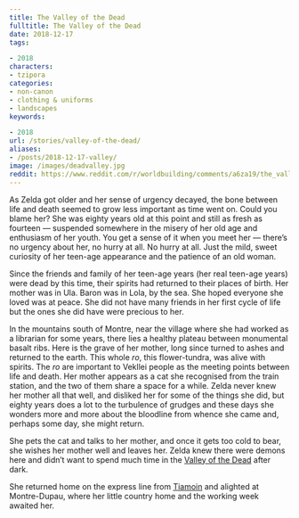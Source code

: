 ```yaml
---
title: The Valley of the Dead
fulltitle: The Valley of the Dead
date: 2018-12-17
tags:

- 2018
characters:
- tzipora
categories:
- non-canon
- clothing & uniforms
- landscapes
keywords:

- 2018
url: /stories/valley-of-the-dead/
aliases:
- /posts/2018-12-17-valley/
image: /images/deadvalley.jpg
reddit: https://www.reddit.com/r/worldbuilding/comments/a6za19/the_valley_of_the_dead/
---
```

As Zelda got older and her sense of urgency decayed, the bone between life and death seemed to grow less important as time went on. Could you blame her? She was eighty years old at this point and still as fresh as fourteen — suspended somewhere in the misery of her old age and enthusiasm of her youth. You get a sense of it when you meet her — there’s no urgency about her, no hurry at all. No hurry at all. Just the mild, sweet curiosity of her teen-age appearance and the patience of an old woman.

Since the friends and family of her teen-age years (her real teen-age years) were dead by this time, their spirits had returned to their places of birth. Her mother was in Ula. Baron was in Lola, by the sea. She hoped everyone she loved was at peace. She did not have many friends in her first cycle of life but the ones she did have were precious to her.

In the mountains south of Montre, near the village where she had worked as a librarian for some years, there lies a healthy plateau between monumental basalt ribs. Here is the grave of her mother, long since turned to ashes and returned to the earth. This whole *ro*, this flower-tundra, was alive with spirits. The *ro* are important to Vekllei people as the meeting points between life and death. Her mother appears as a cat she recognised from the train station, and the two of them share a space for a while. Zelda never knew her mother all that well, and disliked her for some of the things she did, but eighty years does a lot to the turbulence of grudges and these days she wonders more and more about the bloodline from whence she came and, perhaps some day, she might return.

She pets the cat and talks to her mother, and once it gets too cold to bear, she wishes her mother well and leaves her. Zelda knew there were demons here and didn’t want to spend much time in the [Valley of the Dead](/factbook/landscape/boroughs/ou/#valley-of-the-dead) after dark.

She returned home on the express line from [Tiamoin](/factbook/landscape/boroughs/ou/) and alighted at Montre-Dupau, where her little country home and the working week awaited her.
